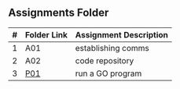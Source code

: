 ##  Assignments Folder

|   #   | Folder Link | Assignment Description |
| :---: | ----------- | ---------------------- |
|   1   |   A01 |  establishing comms |
|   2   |   A02| code repository|
|   3   |   [P01]()  |    run a GO program                  |
